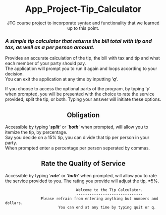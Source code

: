  <div style="background-image: url('terminal-calculator.png');"> 
<h1><div align="center"> App_Project-Tip_Calculator </div></h1>

<div align="center">JTC course project to incorporate syntax and functionality that we learned up to this point.</div>

### ***A simple tip calculator that returns the bill total with tip and tax, as well as a per person amount.***

Provides an accurate calculation of the tip, the bill with tax and tip and what each member of your party should pay.  
The application will prompt you to run it again and loops according to your decision.  
You can exit the application at any time by inputting '***q***'.

If you choose to access the optional parts of the program, by typing '*y*' when prompted, you will be presented with the choice to rate the service provided, split the tip, or both.  Typing your answer will initiate these options.

<h2><div align="center">Obligation</div></h2>

Accessible by typing '***split***' or '***both***' when prompted, will allow you to itemize the tip, by percentage.  
Say you decide on a 15% tip, you can divide that tip per person in your party.  
When prompted enter a percentage per person seperated by commas.


<h2><div align="center">Rate the Quality of Service</div></h2>

Accessible by typing '***rate***' or '***both***' when prompted, will allow you to rate the service provided to you.
The rating you provide will adjust the tip, &pm;5%.

```
                                Welcome to the Tip Calculator.
                                ------------------------------
                Please refrain from entering anything but numbers and dollars.
                        You can end at any time by typing quit or q.
```
